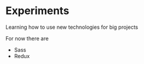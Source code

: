 # Experiments

Learning how to use new technologies for big projects

For now there are

- Sass
- Redux
